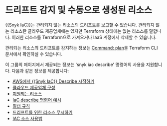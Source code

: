 # 드리프트 감지 및 수동으로 생성된 리소스

{{Snyk IaC}}는 관리되지 않는 리소스의 드리프트를 보고할 수 있습니다. 관리되지 않는 리소스란 클라우드 제공업체에는 있지만 Terraform 상태에는 없는 리소스를 말합니다. 이러한 리소스를 Terraform으로 가져오거나 IaaS 계정에서 삭제할 수 있습니다.

관리되는 리소스의 드리프트를 감지하는 정보는 [Command: plan](https://developer.hashicorp.com/terraform/cli/commands/plan)을 Terraform CLI 문서에서 확인하실 수 있습니다.&#x20;

이 그룹의 페이지에서 제공되는 정보는 'snyk iac describe' 명령어의 사용을 지원합니다. 다음과 같은 정보를 제공합니다:

* [AWS에서 {{Snyk IaC}} Describe 시작하기](get-started-with-snyk-iac-describe-on-aws.md)
* [클라우드 제공업체 구성](configure-cloud-providers/)
* [지원되는 리소스](supported-resources/)
* [IaC describe 명령어 예시](iac-describe-command-examples.md)
* [필터 규칙](filter-rules.md)
* [드리프트를 위한 리소스 무시하기](ignore-resources-for-drift.md)
* [IAC 소스 사용법](iac-sources-usage.md)